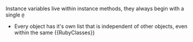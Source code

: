 Instance variables live within instance methods, they always begin with a single `@`

* Every object has it's own list that is independent of other objects, even within the same {{RubyClasses}}
